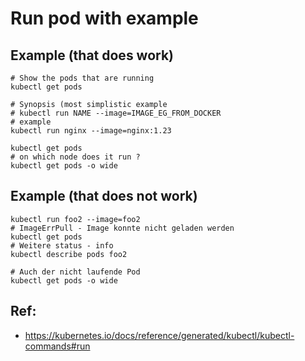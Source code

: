 # Run pod with example 

## Example (that does work)

```
# Show the pods that are running 
kubectl get pods 

# Synopsis (most simplistic example 
# kubectl run NAME --image=IMAGE_EG_FROM_DOCKER
# example
kubectl run nginx --image=nginx:1.23

kubectl get pods 
# on which node does it run ? 
kubectl get pods -o wide 
```

## Example (that does not work) 

```
kubectl run foo2 --image=foo2
# ImageErrPull - Image konnte nicht geladen werden 
kubectl get pods 
# Weitere status - info 
kubectl describe pods foo2

# Auch der nicht laufende Pod 
kubectl get pods -o wide 
```

## Ref:

  * https://kubernetes.io/docs/reference/generated/kubectl/kubectl-commands#run
